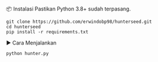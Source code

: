 📦 Instalasi
Pastikan Python 3.8+ sudah terpasang.
```
git clone https://github.com/erwindobp98/hunterseed.git
cd hunterseed
pip install -r requirements.txt
```
▶️ Cara Menjalankan
```
python hunter.py
